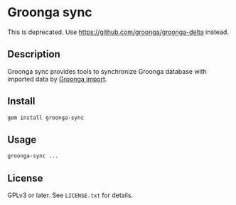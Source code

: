 # Groonga sync

This is deprecated. Use https://github.com/groonga/groonga-delta instead.

## Description

Groonga sync provides tools to synchronize Groonga database with imported data by [Groonga import](https://github.com/groonga/groonga-import).

## Install

```bash
gem install groonga-sync
```

## Usage

```bash
groonga-sync ...
```

## License

GPLv3 or later. See `LICENSE.txt` for details.

